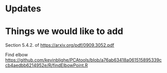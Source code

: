 # Updates




# Things we would like to add

Section 5.4.2. of https://arxiv.org/pdf/0909.3052.pdf

Find elbow https://github.com/kevinblighe/PCAtools/blob/a76ab63418a061515895339ccb4aedbb6214952e/R/findElbowPoint.R
